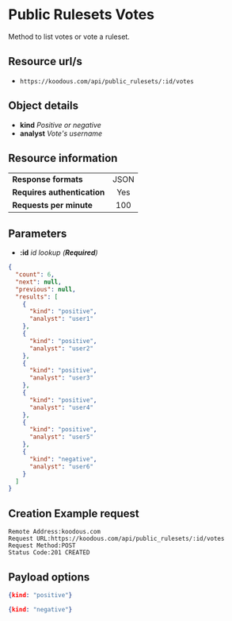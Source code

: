 # Public Rulesets Votes

Method to list votes or vote a ruleset.

## Resource url/s

* `https://koodous.com/api/public_rulesets/:id/votes`

## Object details

* **kind** _Positive or negative_
* **analyst** _Vote's username_


## Resource information

| | |
| ------------- |:-------------:|
| **Response formats** | JSON |
| **Requires authentication** | Yes |
| **Requests per minute** | 100|

## Parameters

* **:id** _id lookup (**Required**)_

```json
{
  "count": 6,
  "next": null,
  "previous": null,
  "results": [
    {
      "kind": "positive",
      "analyst": "user1"
    },
    {
      "kind": "positive",
      "analyst": "user2"
    },
    {
      "kind": "positive",
      "analyst": "user3"
    },
    {
      "kind": "positive",
      "analyst": "user4"
    },
    {
      "kind": "positive",
      "analyst": "user5"
    },
    {
      "kind": "negative",
      "analyst": "user6"
    }
  ]
}
```

## Creation Example request

```
Remote Address:koodous.com
Request URL:https://koodous.com/api/public_rulesets/:id/votes
Request Method:POST
Status Code:201 CREATED
```

## Payload options

```json
{kind: "positive"}
```

```json
{kind: "negative"}
```
